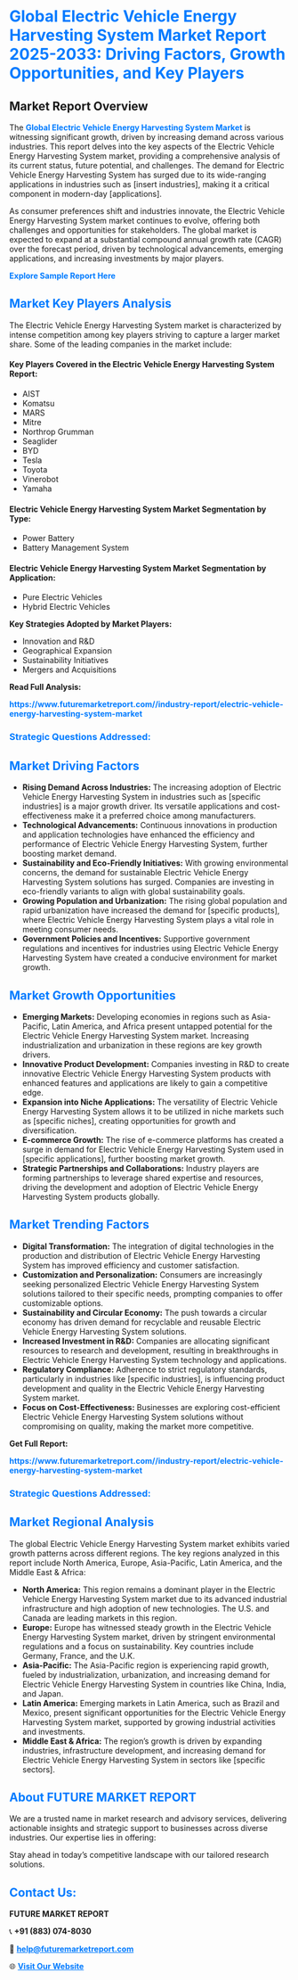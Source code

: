 <h1 style="color: #007BFF;">Global Electric Vehicle Energy Harvesting System Market Report 2025-2033: Driving Factors, Growth Opportunities, and Key Players</h1>

<section id="overview">
<h2>Market Report Overview</h2>
<p>The <a href="https://www.futuremarketreport.com//industry-report/electric-vehicle-energy-harvesting-system-market" style="color: #007BFF; text-decoration: none;"><strong>Global Electric Vehicle Energy Harvesting System Market</strong></a> is witnessing significant growth, driven by increasing demand across various industries. This report delves into the key aspects of the Electric Vehicle Energy Harvesting System market, providing a comprehensive analysis of its current status, future potential, and challenges. The demand for Electric Vehicle Energy Harvesting System has surged due to its wide-ranging applications in industries such as [insert industries], making it a critical component in modern-day [applications].</p>
<p>As consumer preferences shift and industries innovate, the Electric Vehicle Energy Harvesting System market continues to evolve, offering both challenges and opportunities for stakeholders. The global market is expected to expand at a substantial compound annual growth rate (CAGR) over the forecast period, driven by technological advancements, emerging applications, and increasing investments by major players.</p>
</section>

<section id="overview">
<p><a href="https://www.futuremarketreport.com//request-sample/reportId=58436" style="color: #007BFF; text-decoration: none;"><strong>Explore Sample Report Here</strong></a></p>
</section>

<section id="key-players">
<h2 style="color: #007BFF;">Market Key Players Analysis</h2>
<p>The Electric Vehicle Energy Harvesting System market is characterized by intense competition among key players striving to capture a larger market share. Some of the leading companies in the market include:</p>
<h4>Key Players Covered in the Electric Vehicle Energy Harvesting System Report:</h4>
<ul><li>AIST</li><li>Komatsu</li><li>MARS</li><li>Mitre</li><li>Northrop Grumman</li><li>Seaglider</li><li>BYD</li><li>Tesla</li><li>Toyota</li><li>Vinerobot</li><li>Yamaha</li></ul>
<h4>Electric Vehicle Energy Harvesting System Market Segmentation by Type:</h4>
<ul><li>Power Battery</li><li>Battery Management System</li></ul>

<h4>Electric Vehicle Energy Harvesting System Market Segmentation by Application:</h4>
<ul><li>Pure Electric Vehicles</li><li>Hybrid Electric Vehicles</li></ul>
<p><strong>Key Strategies Adopted by Market Players:</strong></p>
<ul>
<li>Innovation and R&D</li>
<li>Geographical Expansion</li>
<li>Sustainability Initiatives</li>
<li>Mergers and Acquisitions</li>
</ul>
</section>

<section>
<p><strong>Read Full Analysis: </strong></p><a href="https://www.futuremarketreport.com//industry-report/electric-vehicle-energy-harvesting-system-market" style="color: #007BFF; text-decoration: none;"><strong>https://www.futuremarketreport.com//industry-report/electric-vehicle-energy-harvesting-system-market</strong></a>
<h3 style="color: #007BFF;">Strategic Questions Addressed:</h3>
</section>

<section id="driving-factors">
<h2 style="color: #007BFF;">Market Driving Factors</h2>
<ul>
<li><strong>Rising Demand Across Industries:</strong> The increasing adoption of Electric Vehicle Energy Harvesting System in industries such as [specific industries] is a major growth driver. Its versatile applications and cost-effectiveness make it a preferred choice among manufacturers.</li>
<li><strong>Technological Advancements:</strong> Continuous innovations in production and application technologies have enhanced the efficiency and performance of Electric Vehicle Energy Harvesting System, further boosting market demand.</li>
<li><strong>Sustainability and Eco-Friendly Initiatives:</strong> With growing environmental concerns, the demand for sustainable Electric Vehicle Energy Harvesting System solutions has surged. Companies are investing in eco-friendly variants to align with global sustainability goals.</li>
<li><strong>Growing Population and Urbanization:</strong> The rising global population and rapid urbanization have increased the demand for [specific products], where Electric Vehicle Energy Harvesting System plays a vital role in meeting consumer needs.</li>
<li><strong>Government Policies and Incentives:</strong> Supportive government regulations and incentives for industries using Electric Vehicle Energy Harvesting System have created a conducive environment for market growth.</li>
</ul>
</section>

<section id="growth-opportunities">
<h2 style="color: #007BFF;">Market Growth Opportunities</h2>
<ul>
<li><strong>Emerging Markets:</strong> Developing economies in regions such as Asia-Pacific, Latin America, and Africa present untapped potential for the Electric Vehicle Energy Harvesting System market. Increasing industrialization and urbanization in these regions are key growth drivers.</li>
<li><strong>Innovative Product Development:</strong> Companies investing in R&D to create innovative Electric Vehicle Energy Harvesting System products with enhanced features and applications are likely to gain a competitive edge.</li>
<li><strong>Expansion into Niche Applications:</strong> The versatility of Electric Vehicle Energy Harvesting System allows it to be utilized in niche markets such as [specific niches], creating opportunities for growth and diversification.</li>
<li><strong>E-commerce Growth:</strong> The rise of e-commerce platforms has created a surge in demand for Electric Vehicle Energy Harvesting System used in [specific applications], further boosting market growth.</li>
<li><strong>Strategic Partnerships and Collaborations:</strong> Industry players are forming partnerships to leverage shared expertise and resources, driving the development and adoption of Electric Vehicle Energy Harvesting System products globally.</li>
</ul>
</section>

<section id="trending-factors">
<h2 style="color: #007BFF;">Market Trending Factors</h2>
<ul>
<li><strong>Digital Transformation:</strong> The integration of digital technologies in the production and distribution of Electric Vehicle Energy Harvesting System has improved efficiency and customer satisfaction.</li>
<li><strong>Customization and Personalization:</strong> Consumers are increasingly seeking personalized Electric Vehicle Energy Harvesting System solutions tailored to their specific needs, prompting companies to offer customizable options.</li>
<li><strong>Sustainability and Circular Economy:</strong> The push towards a circular economy has driven demand for recyclable and reusable Electric Vehicle Energy Harvesting System solutions.</li>
<li><strong>Increased Investment in R&D:</strong> Companies are allocating significant resources to research and development, resulting in breakthroughs in Electric Vehicle Energy Harvesting System technology and applications.</li>
<li><strong>Regulatory Compliance:</strong> Adherence to strict regulatory standards, particularly in industries like [specific industries], is influencing product development and quality in the Electric Vehicle Energy Harvesting System market.</li>
<li><strong>Focus on Cost-Effectiveness:</strong> Businesses are exploring cost-efficient Electric Vehicle Energy Harvesting System solutions without compromising on quality, making the market more competitive.</li>
</ul>
</section>

<section>
<p><strong>Get Full Report: </strong></p><a href="https://www.futuremarketreport.com//industry-report/electric-vehicle-energy-harvesting-system-market" style="color: #007BFF; text-decoration: none;"><strong>https://www.futuremarketreport.com//industry-report/electric-vehicle-energy-harvesting-system-market</strong></a>
<h3 style="color: #007BFF;">Strategic Questions Addressed:</h3>
</section>


<section id="regional-analysis">
<h2 style="color: #007BFF;">Market Regional Analysis</h2>
<p>The global Electric Vehicle Energy Harvesting System market exhibits varied growth patterns across different regions. The key regions analyzed in this report include North America, Europe, Asia-Pacific, Latin America, and the Middle East & Africa:</p>
<ul>
<li><strong>North America:</strong> This region remains a dominant player in the Electric Vehicle Energy Harvesting System market due to its advanced industrial infrastructure and high adoption of new technologies. The U.S. and Canada are leading markets in this region.</li>
<li><strong>Europe:</strong> Europe has witnessed steady growth in the Electric Vehicle Energy Harvesting System market, driven by stringent environmental regulations and a focus on sustainability. Key countries include Germany, France, and the U.K.</li>
<li><strong>Asia-Pacific:</strong> The Asia-Pacific region is experiencing rapid growth, fueled by industrialization, urbanization, and increasing demand for Electric Vehicle Energy Harvesting System in countries like China, India, and Japan.</li>
<li><strong>Latin America:</strong> Emerging markets in Latin America, such as Brazil and Mexico, present significant opportunities for the Electric Vehicle Energy Harvesting System market, supported by growing industrial activities and investments.</li>
<li><strong>Middle East & Africa:</strong> The region’s growth is driven by expanding industries, infrastructure development, and increasing demand for Electric Vehicle Energy Harvesting System in sectors like [specific sectors].</li>
</ul>
</section>

<footer>
<h2 style="color: #007BFF;">About FUTURE MARKET REPORT</h2>
<p>We are a trusted name in market research and advisory services, delivering actionable insights and strategic support to businesses across diverse industries. Our expertise lies in offering:</p>

<p>Stay ahead in today’s competitive landscape with our tailored research solutions.</p>

<h2 style="color: #007BFF;">Contact Us:</h2>
<p><strong>FUTURE MARKET REPORT</strong></p>
<p>📞 <strong>+91 (883) 074-8030</strong></p>
<p>📧 <strong><a href="mailto:help@futuremarketreport.com" style="color: #007BFF;">help@futuremarketreport.com</a></strong></p>
<p>🌐 <strong><a href="https://www.futuremarketreport.com/" style="color: #007BFF;">Visit Our Website</a></strong></p>
</footer>